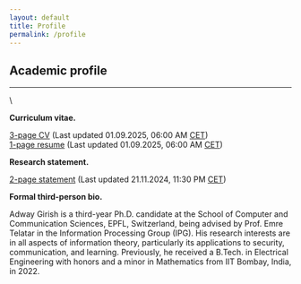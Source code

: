 ```yaml
---
layout: default
title: Profile
permalink: /profile
---
```


## Academic profile

---
\
<!-- Upcoming and past presentations. -->

**Curriculum vitae.**

[3-page CV](https://adwaygirish.github.io/files/docs/adway-CV_09-25.pdf) (Last updated 01.09.2025, 06:00 AM [CET](https://time.is/CET))\
[1-page resume](https://adwaygirish.github.io/files/docs/adway-resume_09-25.pdf) (Last updated 01.09.2025, 06:00 AM [CET](https://time.is/CET))


**Research statement.**

[2-page statement](https://adwaygirish.github.io/files/docs/adway-research-statement_11-24.pdf) (Last updated 21.11.2024, 11:30 PM [CET](https://time.is/CET))


**Formal third-person bio.**

Adway Girish is a third-year Ph.D. candidate at the School of Computer and Communication Sciences, EPFL, Switzerland, being advised by Prof. Emre Telatar in the Information Processing Group (IPG). His research interests are in all aspects of information theory, particularly its applications to security, communication, and learning. Previously, he received a B.Tech. in Electrical Engineering with honors and a minor in Mathematics from IIT Bombay, India, in 2022.

<br>
